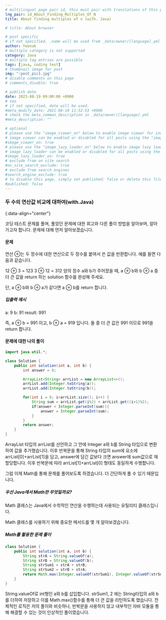 ```yaml
---
# multilingual page pair id, this must pair with translations of this page. (This name must be unique)
lng_pair: id_About_Finding_Multiples_Of_N
title: About finding multiples of n (with. Java)

# title: About browser

# post specific
# if not specified, .name will be used from _data/owner/[language].yml
author: Yeonuk
# multiple category is not supported
category: Java
# multiple tag entries are possible
tags: [java, coding test]
# thumbnail image for post
img: ":post_pic1.jpg"
# disable comments on this page
# comments_disable: true

# publish date
date: 2023-08-19 09:00:00 +0900
# seo
# if not specified, date will be used.
#meta_modify_date: 2021-08-10 11:32:53 +0900
# check the meta_common_description in _data/owner/[language].yml
#meta_description: ""

# optional
# please use the "image_viewer_on" below to enable image viewer for individual pages or posts (_posts/ or [language]/_posts folders).
# image viewer can be enabled or disabled for all posts using the "image_viewer_posts: true" setting in _data/conf/main.yml.
#image_viewer_on: true
# please use the "image_lazy_loader_on" below to enable image lazy loader for individual pages or posts (_posts/ or [language]/_posts folders).
# image lazy loader can be enabled or disabled for all posts using the "image_lazy_loader_posts: true" setting in _data/conf/main.yml.
#image_lazy_loader_on: true
# exclude from on site search
#on_site_search_exclude: true
# exclude from search engines
#search_engine_exclude: true
# to disable this page, simply set published: false or delete this file
#published: false
---
```


<!-- outline-start -->

### 두 수의 연산값 비교에 대하여(with.Java)

{:data-align="center"}

<!-- outline-end -->

코딩 테스트 문제를 풀며, 풀었던 문제에 대한 회고와 다른 풀이 방법을 알아보며, 알아가고자 합니다.
문제에 대해 먼저 알아보겠습니다.

#### 문제

연산 ⊕는 두 정수에 대한 연산으로 두 정수를 붙여서 쓴 값을 반환합니다. 예를 들면 다음과 같습니다.

12 ⊕ 3 = 123
3 ⊕ 12 = 312
양의 정수 a와 b가 주어졌을 때, a ⊕ b와 b ⊕ a 중 더 큰 값을 return 하는 solution 함수를 완성해 주세요.

단, a ⊕ b와 b ⊕ a가 같다면 a ⊕ b를 return 합니다.

##### 입출력 예시

a: 9
b: 91
result: 991

즉, a ⊕ b = 991 이고, b ⊕ a = 919 입니다. 둘 중 더 큰 값은 991 이므로 991을 return 합니다.

#### 문제에 대한 나의 풀이

```java
import java.util.*;

class Solution {
    public int solution(int a, int b) {
        int answer = 0;

        ArrayList<String> arrList = new ArrayList<>();
        arrList.add(Integer.toString(a));
        arrList.add(Integer.toString(b));

        for(int i = 0; i<arrList.size(); i++) {
            String sum = arrList.get(i%2) + arrList.get((i+1)%2);
            if(answer < Integer.parseInt(sum)){
                answer = Integer.parseInt(sum);
            }
        }
        return answer;
    }
}
```

ArrayList 타입의 arrList를 선언하고 그 안에 Integer a와 b를 String 타입으로 변환하여 값을 추가했습니다. 이후 반복문을 통해 String 타입의 sum에 요소에
arrList[0]+arrList[1]을 담고, answer에 담긴 값보다 크면 answer에 sum값으로 재할당합니다. 이후 반복문에 따라 arrList[1]+arrList[0] 형태도 동일하게 수행합니다.

그럼 이제 Math를 통해 문제를 풀어보도록 하겠습니다. 더 간단하게 풀 수 있기 때문입니다.

##### 우선 Java에서 Math란 무엇일까요?

Math 클래스는 Java에서 수학적인 연산을 수행하는데 사용되는 유틸리티 클래스입니다.

Math 클래스를 사용하기 위해 중요한 메서드를 몇 개 알아보겠습니다.

##### Math를 활용한 문제 풀이

```java
class Solution {
    public int solution(int a, int b) {
        String strA = String.valueOf(a);
        String strB = String.valueOf(b);
        String strSum1 = strA + strB;
        String strSum2 = strB + strA;
        return Math.max(Integer.valueOf(strSum1), Integer.valueOf(strSum2));
    }
}
```

String.valueOf로 int형인 a와 b를 삽입합니다. strSum1, 2 에는 String타입의 a와 b를 더하여 저장하고 이를 Math.max()함수를 통해 더 큰 값을 리턴하도록 했습니다. 전체적인 로직은 저의 풀이와 비슷하나, 반복문을 사용하지 않고 내부적인 자바 모듈을 통해 해결할 수 있는 것이 인상적인 풀이였습니다.
